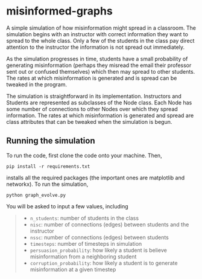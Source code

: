 # misinformed-graphs
A simple simulation of how misinformation might spread in a classroom. The simulation begins with an instructor with correct information they want to spread to the whole class. Only a few of the students in the class pay direct attention to the instructor the information is not spread out immediately.

As the simulation progresses in time, students have a small probability of generating misinformation (perhaps they misread the email their professor sent out or confused themselves) which then may spread to other students. The rates at which misinformation is generated and is spread can be tweaked in the program.

The simulation is straightforward in its implementation. Instructors and Students are represented as subclasses of the Node class. Each Node has some number of connections to other Nodes over which they spread information. The rates at which misinformation is generated and spread are class attributes that can be tweaked when the simulation is begun.

## Running the simulation
To run the code, first clone the code onto your machine. Then,

`pip install -r requirements.txt`

installs all the required packages (the important ones are matplotlib and networkx). To run the simulation,

`python graph_evolve.py`

You will be asked to input a few values, including

> * `n_students`: number of students in the class
> * `nisc`: number of connections (edges) between students and the instructor
> * `nssc`: number of connections (edges) between students
> * `timesteps`: number of timesteps in simulation
> * `persuasion_probability`: how likely a student is believe misinformation from a neighboring student
> * `corruption_probability`: how likely a student is to generate misinformation at a given timestep
